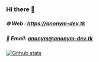 ### Hi there 👋

##### 🌐 Web : https://anonym-dev.tk
##### 📩 Email: anonym@anonym-dev.tk

<!--
Here are some ideas to get you started:

- 🔭 I’m currently working on ...
- 🌱 I’m currently learning ...
- 👯 I’m looking to collaborate on ...
- 🤔 I’m looking for help with ...
- 💬 Ask me about ...
- 📫 How to reach me: ...
- 😄 Pronouns: ...
- ⚡ Fun fact: ...
-->

[![Github stats](https://github-readme-stats.vercel.app/api?username=ANONYM-ANONYM&?theme=merko&show_icons=true)](https://anonym-dev.tk)
